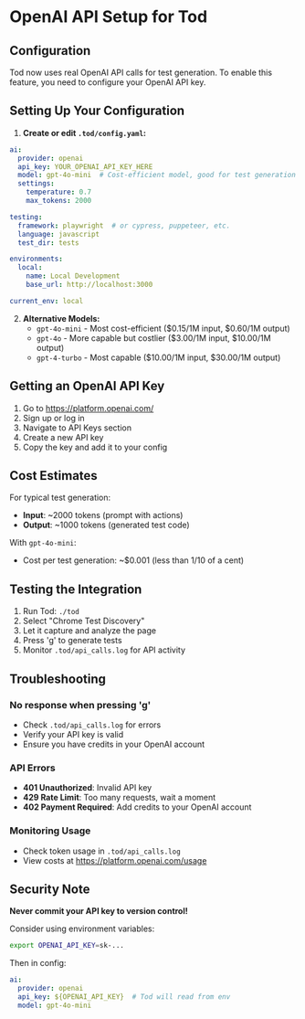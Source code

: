 # OpenAI API Setup for Tod

## Configuration

Tod now uses real OpenAI API calls for test generation. To enable this feature, you need to configure your OpenAI API key.

## Setting Up Your Configuration

1. **Create or edit `.tod/config.yaml`:**

```yaml
ai:
  provider: openai
  api_key: YOUR_OPENAI_API_KEY_HERE
  model: gpt-4o-mini  # Cost-efficient model, good for test generation
  settings:
    temperature: 0.7
    max_tokens: 2000

testing:
  framework: playwright  # or cypress, puppeteer, etc.
  language: javascript
  test_dir: tests

environments:
  local:
    name: Local Development
    base_url: http://localhost:3000

current_env: local
```

2. **Alternative Models:**
   - `gpt-4o-mini` - Most cost-efficient ($0.15/1M input, $0.60/1M output)
   - `gpt-4o` - More capable but costlier ($3.00/1M input, $10.00/1M output)
   - `gpt-4-turbo` - Most capable ($10.00/1M input, $30.00/1M output)

## Getting an OpenAI API Key

1. Go to https://platform.openai.com/
2. Sign up or log in
3. Navigate to API Keys section
4. Create a new API key
5. Copy the key and add it to your config

## Cost Estimates

For typical test generation:
- **Input**: ~2000 tokens (prompt with actions)
- **Output**: ~1000 tokens (generated test code)

With `gpt-4o-mini`:
- Cost per test generation: ~$0.001 (less than 1/10 of a cent)

## Testing the Integration

1. Run Tod: `./tod`
2. Select "Chrome Test Discovery"
3. Let it capture and analyze the page
4. Press 'g' to generate tests
5. Monitor `.tod/api_calls.log` for API activity

## Troubleshooting

### No response when pressing 'g'
- Check `.tod/api_calls.log` for errors
- Verify your API key is valid
- Ensure you have credits in your OpenAI account

### API Errors
- **401 Unauthorized**: Invalid API key
- **429 Rate Limit**: Too many requests, wait a moment
- **402 Payment Required**: Add credits to your OpenAI account

### Monitoring Usage
- Check token usage in `.tod/api_calls.log`
- View costs at https://platform.openai.com/usage

## Security Note

**Never commit your API key to version control!**

Consider using environment variables:
```bash
export OPENAI_API_KEY=sk-...
```

Then in config:
```yaml
ai:
  provider: openai
  api_key: ${OPENAI_API_KEY}  # Tod will read from env
  model: gpt-4o-mini
```